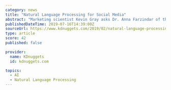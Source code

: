 ```yaml
---
category: news
title: "Natural Language Processing for Social Media"
abstract: "Marketing scientist Kevin Gray asks Dr. Anna Farzindar of the University of Southern California about Natural Language Processing and how it is used in social media analytics."
publishedDateTime: 2019-07-16T14:39:00Z
sourceUrl: https://www.kdnuggets.com/2019/02/natural-language-processing-social-media.html
type: article
score: 42
published: false

provider:
  name: KDnuggets
  id: kdnuggets.com

topics:
  - AI
  - Natural Language Processing
---
```

